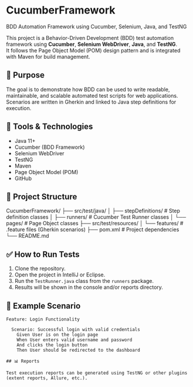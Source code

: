 # CucumberFramework
BDD Automation Framework using Cucumber, Selenium, Java, and TestNG


This project is a Behavior-Driven Development (BDD) test automation framework using **Cucumber**, **Selenium WebDriver**, **Java**, and **TestNG**.  
It follows the Page Object Model (POM) design pattern and is integrated with Maven for build management.

## 🧪 Purpose

The goal is to demonstrate how BDD can be used to write readable, maintainable, and scalable automated test scripts for web applications.  
Scenarios are written in Gherkin and linked to Java step definitions for execution.

## 🚀 Tools & Technologies

- Java 11+
- Cucumber (BDD Framework)
- Selenium WebDriver
- TestNG
- Maven
- Page Object Model (POM)
- GitHub

## 📁 Project Structure
CucumberFramework/
├── src/test/java/
│ ├── stepDefinitions/ # Step definition classes
│ ├── runners/ # Cucumber Test Runner classes
│ └── pages/ # Page Object classes
├── src/test/resources/
│ └── features/ # .feature files (Gherkin scenarios)
├── pom.xml # Project dependencies
└── README.md


## ✅ How to Run Tests

1. Clone the repository.
2. Open the project in IntelliJ or Eclipse.
3. Run the `TestRunner.java` class from the `runners` package.
4. Results will be shown in the console and/or reports directory.

## 📌 Example Scenario

```gherkin
Feature: Login Functionality

  Scenario: Successful login with valid credentials
    Given User is on the login page
    When User enters valid username and password
    And clicks the login button
    Then User should be redirected to the dashboard

## 📊 Reports

Test execution reports can be generated using TestNG or other plugins (extent reports, Allure, etc.).


